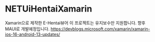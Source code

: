 # NETUiHentaiXamarin
Xamarin으로 제작한 E-Hentai뷰어 이 프로젝트는 유지보수만 지원합니다. 향후 MAUI로 개발예정입니다.
https://devblogs.microsoft.com/xamarin/xamarin-ios-16-android-13-updates/
